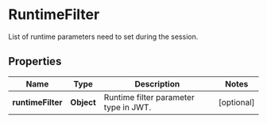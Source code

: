 

# RuntimeFilter

List of runtime parameters need to set during the session.

## Properties

| Name | Type | Description | Notes |
|------------ | ------------- | ------------- | -------------|
|**runtimeFilter** | **Object** | Runtime filter parameter type in JWT. |  [optional] |



